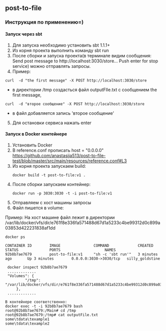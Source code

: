 ## post-to-file

### Инструкция по применению=) 


#### Запуск через sbt 
   1. Для запуска необходимо установить sbt 1.1.1+
   2. Из корня проекта выполнить команду sbt run
   3. После сборки и запуска проекта(в терминале видим сообщения:
   Send post message to http://localhost:3030/store...
   Push enter for stop service) можно отправлять запросы.
   4. Пример:
   ```
   curl  -d "the first message" -X POST http://localhost:3030/store
   ```
   - в директории /tmp создасться файл outputFIle.txt с сообщением the first message, 
   ```
   curl  -d "второе сообщение" -X POST http://localhost:3030/store 
   ```
   - в файл добавляется запись 'второе сообщение'
  
   5. Для остановки сервиса нажать enter
   
   
#### Запуск в Docker контейнере
   1. Установить Docker
   1. В reference.conf прописать host = "0.0.0.0"
   https://github.com/anastasija513/post-to-file-test/blob/master/src/main/resources/reference.conf#L3
   2. Из корня проекта запускаем build:      
      ```
      docker build -t post-to-file:v1 .
      ```
   3. После сборки запускаем контейнер:
      ```
      docker run -p 3030:3030 -t -i post-to-file:v1
      ```
   4. Отправляем с хост машины запросы
   5. Файл пишется в volume:
   
   Пример:
   На хост машине файл лежит в директории
    /var/lib/docker/vfs/dir/e761f8e336fa571488d67d1a5233c4be99312d0c899a03853d422231838af1dd
   ```
   docker ps
   
   CONTAINER ID        IMAGE               COMMAND             CREATED             STATUS              PORTS                    NAMES
   92b8b7ae7679        post-to-file:v1     "sh -c 'sbt run'"   3 minutes ago       Up 3 minutes        0.0.0.0:3030->3030/tcp   silly_goldstine
   
  ```
  ```
   docker inspect 92b8b7ae7679
   .............
   "Volumes": {
           "/tmp": "/var/lib/docker/vfs/dir/e761f8e336fa571488d67d1a5233c4be99312d0c899a03853d422231838af1dd"
       },
   .............    
   ```
   ```
   В контейнере соответственно:
   docker exec -t -i 92b8b7ae7679 bash
   root@92b8b7ae7679:/Main# cd /tmp
   root@92b8b7ae7679:/tmp# cat outputFile.txt 
   some\tdata\texample1 
   some\tdata\texample2 
   ```
   
   
   
   
   
   
   
